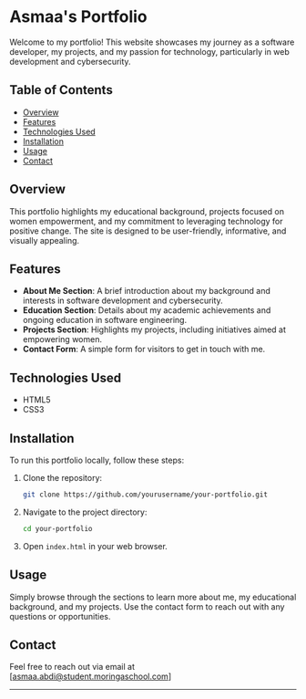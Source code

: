 
# Asmaa's Portfolio

Welcome to my portfolio! This website showcases my journey as a software developer, my projects, and my passion for technology, particularly in web development and cybersecurity.

## Table of Contents

- [Overview](#overview)
- [Features](#features)
- [Technologies Used](#technologies-used)
- [Installation](#installation)
- [Usage](#usage)
- [Contact](#contact)

## Overview

This portfolio highlights my educational background, projects focused on women empowerment, and my commitment to leveraging technology for positive change. The site is designed to be user-friendly, informative, and visually appealing.

## Features

- **About Me Section**: A brief introduction about my background and interests in software development and cybersecurity.
- **Education Section**: Details about my academic achievements and ongoing education in software engineering.
- **Projects Section**: Highlights my projects, including initiatives aimed at empowering women.
- **Contact Form**: A simple form for visitors to get in touch with me.

## Technologies Used

- HTML5
- CSS3

## Installation

To run this portfolio locally, follow these steps:

1. Clone the repository:
   ```bash
   git clone https://github.com/yourusername/your-portfolio.git
   ```

2. Navigate to the project directory:
   ```bash
   cd your-portfolio
   ```

3. Open `index.html` in your web browser.

## Usage

Simply browse through the sections to learn more about me, my educational background, and my projects. Use the contact form to reach out with any questions or opportunities.

## Contact

Feel free to reach out via email at [asmaa.abdi@student.moringaschool.com]

---